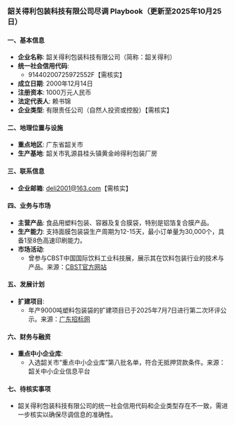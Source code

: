 ### 韶关得利包装科技有限公司尽调 Playbook（更新至2025年10月25日）

#### 一、基本信息
- **企业名称**: 韶关得利包装科技有限公司（简称：韶关得利）
- **统一社会信用代码**: 
  - 91440200725972552F【需核实】
- **成立日期**: 2000年12月14日
- **注册资本**: 1000万元人民币
- **法定代表人**: 赖书锦
- **企业类型**: 有限责任公司（自然人投资或控股）【需核实】

#### 二、地理位置与设施
- **重点地区**: 广东省韶关市
- **生产基地**: 韶关市乳源县桂头镇黄金岭得利包装厂房

#### 三、联系信息
- **企业邮箱**: deli2001@163.com【需核实】

#### 四、业务与市场
- **主营产品**: 食品用塑料包装、容器及复合膜袋，特别是铝箔复合膜产品。
- **生产能力**: 支持面膜包装袋生产周期为12-15天，最小订单量为30,000个，具备1至8色高速印刷能力。
- **市场活动**: 
  - 曾参与CBST中国国际饮料工业科技展，展示其在饮料包装行业的技术与产品。来源：[CBST官方网站](http://www.cbst.com.cn/exhibitor/zhanshang/id/57.html)

#### 五、发展计划
- **扩建项目**: 
  - 年产9000吨塑料包装袋的扩建项目已于2025年7月7日进行第二次环评公示。来源：[广东招标网](http://www.qszt.net/area/show.asp?id=90096)

#### 六、财务与融资
- **重点中小企业库**:
  - 入选韶关市“重点中小企业库”第八批名单，符合无抵押贷款条件。来源：韶关中小企业信息平台

#### 七、待核实事项
- 韶关得利包装科技有限公司的统一社会信用代码和企业类型存在不一致，需进一步核实以确保尽调信息的准确性。